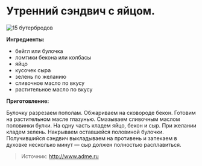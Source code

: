 # Утренний сэндвич с яйцом.

![15 бутербродов](/images/Kulinar/Salad/buter_001.jpg '15 бутербродов')

**Ингредиенты:**

- бейгл или булочка
- ломтики бекона или колбасы
- яйцо
- кусочек сыра
- зелень по желанию
- сливочное масло по вкусу
- растительное масло по вкусу

**Приготовление:**

Булочку разрезаем пополам. Обжариваем на сковороде бекон. Готовим на растительном масле глазунью. Смазываем сливочным маслом половинки булки. На одну часть кладем яйцо, бекон и сыр. При желании кладем зелень. Накрываем оставшейся половиной булочки. Получившийся сэндвич выкладываем на противень и запекаем в духовке несколько минут — сыр должен полностью расплавиться.

> Источник: http://www.adme.ru

